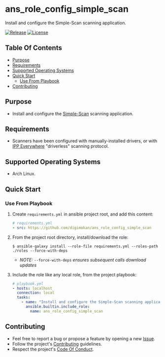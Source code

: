 # ans_role_config_simple_scan

Install and configure the Simple-Scan scanning application.

[![Release](https://img.shields.io/github/release/digimokan/ans_role_config_simple_scan.svg?label=release)](https://github.com/digimokan/ans_role_config_simple_scan/releases/latest "Latest Release Notes")
[![License](https://img.shields.io/badge/license-MIT-blue.svg?label=license)](LICENSE.md "Project License")

## Table Of Contents

* [Purpose](#purpose)
* [Requirements](#requirements)
* [Supported Operating Systems](#supported-operating-systems)
* [Quick Start](#quick-start)
    * [Use From Playbook](#use-from-playbook)
* [Contributing](#contributing)

## Purpose

* Install and configure the [Simple-Scan](https://github.com/GNOME/simple-scan)
  scanning application.

## Requirements

* Scanners have been configured with manually-installed drivers, or with
  [IPP Everywhere](https://www.pwg.org/ipp/everywhere.html) "driverless"
  scanning protocol.

## Supported Operating Systems

* Arch Linux.

## Quick Start

### Use From Playbook

1. Create `requirements.yml` in ansible project root, and add this content:

   ```yaml
   # requirements.yml
   - src: https://github.com/digimokan/ans_role_config_simple_scan
   ```

2. From the project root directory, install/download the role:

   ```shell
   $ ansible-galaxy install --role-file requirements.yml --roles-path ./roles --force-with-deps
   ```

   * _NOTE:_ `--force-with-deps` _ensures subsequent calls download updates_

3. Include the role like any local role, from the project playbook:

   ```yaml
   # playbook.yml
   - hosts: localhost
     connection: local
     tasks:
       - name: "Install and configure the Simple-Scan scanning application"
         ansible.builtin.include_role:
           name: ans_role_config_simple_scan
   ```

## Contributing

* Feel free to report a bug or propose a feature by opening a new
  [Issue](https://github.com/digimokan/ans_role_config_simple_scan/issues).
* Follow the project's [Contributing](CONTRIBUTING.md) guidelines.
* Respect the project's [Code Of Conduct](CODE_OF_CONDUCT.md).

